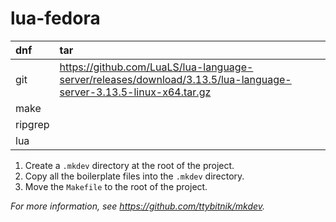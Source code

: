 # lua-fedora

| dnf     | tar                                                                                                               |
|:--------|:------------------------------------------------------------------------------------------------------------------|
| git     | https://github.com/LuaLS/lua-language-server/releases/download/3.13.5/lua-language-server-3.13.5-linux-x64.tar.gz |
| make    |                                                                                                                   |
| ripgrep |                                                                                                                   |
| lua     |                                                                                                                   |

1. Create a `.mkdev` directory at the root of the project.
2. Copy all the boilerplate files into the `.mkdev` directory.
3. Move the `Makefile` to the root of the project.

*For more information, see <https://github.com/ttybitnik/mkdev>.*
